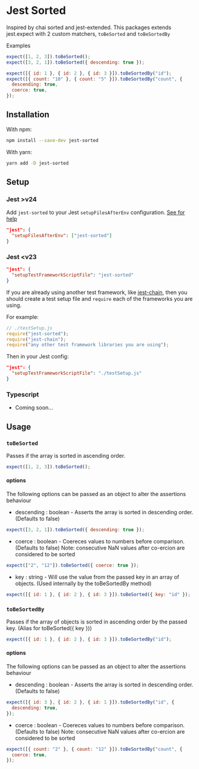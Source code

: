 # Jest Sorted

Inspired by chai sorted and jest-extended. This packages extends jest.expect with 2 custom matchers, `toBeSorted` and `toBeSortedBy`

Examples

```js
expect([1, 2, 3]).toBeSorted();
expect([3, 2, 1]).toBeSorted({ descending: true });

expect([{ id: 1 }, { id: 2 }, { id: 3 }]).toBeSortedBy("id");
expect([{ count: "10" }, { count: "5" }]).toBeSortedBy("count", {
  descending: true,
  coerce: true,
});
```

## Installation

With npm:

```sh
npm install --save-dev jest-sorted
```

With yarn:

```sh
yarn add -D jest-sorted
```

## Setup

### Jest >v24

Add `jest-sorted` to your Jest `setupFilesAfterEnv` configuration. [See for help](https://jestjs.io/docs/en/configuration.html#setupfilesafterenv-array)

```json
"jest": {
  "setupFilesAfterEnv": ["jest-sorted"]
}
```

### Jest <v23

```json
"jest": {
  "setupTestFrameworkScriptFile": "jest-sorted"
}
```

If you are already using another test framework, like [jest-chain](https://github.com/mattphillips/jest-chain), then you should create a test setup file and `require` each of the frameworks you are using.

For example:

```js
// ./testSetup.js
require("jest-sorted");
require("jest-chain");
require("any other test framework libraries you are using");
```

Then in your Jest config:

```json
"jest": {
  "setupTestFrameworkScriptFile": "./testSetup.js"
}
```

### Typescript

- Coming soon...

## Usage

### `toBeSorted`

Passes if the array is sorted in ascending order.

```js
expect([1, 2, 3]).toBeSorted();
```

#### options

The following options can be passed as an object to alter the assertions behaviour

- descending : boolean - Asserts the array is sorted in descending order. (Defaults to false)

```js
expect([3, 2, 1]).toBeSorted({ descending: true });
```

- coerce : boolean - Coereces values to numbers before comparison. (Defaults to false) Note: consecutive NaN values after co-ercion are considered to be sorted

```js
expect(["2", "12"]).toBeSorted({ coerce: true });
```

- key : string - Will use the value from the passed key in an array of objects. (Used internally by the toBeSortedBy method)

```js
expect([{ id: 1 }, { id: 2 }, { id: 3 }]).toBeSorted({ key: "id" });
```

### `toBeSortedBy`

Passes if the array of objects is sorted in ascending order by the passed key. (Alias for toBeSorted({ key }))

```js
expect([{ id: 1 }, { id: 2 }, { id: 3 }]).toBeSortedBy("id");
```

#### options

The following options can be passed as an object to alter the assertions behaviour

- descending : boolean - Asserts the array is sorted in descending order. (Defaults to false)

```js
expect([{ id: 3 }, { id: 2 }, { id: 1 }]).toBeSortedBy("id", {
  descending: true,
});
```

- coerce : boolean - Coereces values to numbers before comparison. (Defaults to false) Note: consecutive NaN values after co-ercion are considered to be sorted

```js
expect([{ count: "2" }, { count: "12" }]).toBeSortedBy("count", {
  coerce: true,
});
```
